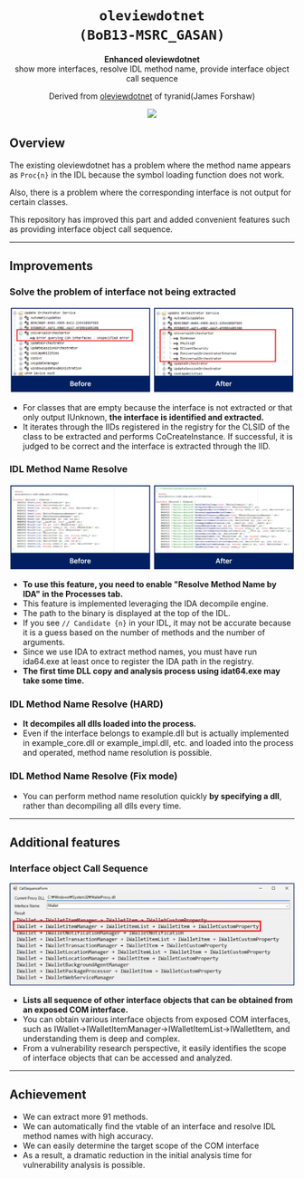 

<div align='center'>
  <h1><code>oleviewdotnet
(BoB13-MSRC_GASAN)</code></h1>
  <p>
    <strong>Enhanced oleviewdotnet</strong><br>
    show more interfaces, resolve IDL method name, provide interface object call sequence
  </p>
  <p>
    Derived from <a href="https://github.com/tyranid/oleviewdotnet">oleviewdotnet</a> of tyranid(James Forshaw)
  </p>
  <p>
    <img src='add please'/>
  </p>
</div>

## Overview
The existing oleviewdotnet has a problem where the method name appears as `Proc{n}` in the IDL because the symbol loading function does not work.

Also, there is a problem where the corresponding interface is not output for certain classes.

This repository has improved this part and added convenient features such as providing interface object call sequence.

---

## Improvements
### Solve the problem of interface not being extracted
<p align='center'>
<img src='pics/interface.webp'>
</p>

- For classes that are empty because the interface is not extracted or that only output IUnknown, **the interface is identified and extracted.**
- It iterates through the IIDs registered in the registry for the CLSID of the class to be extracted and performs CoCreateInstance. If successful, it is judged to be correct and the interface is extracted through the IID.

### IDL Method Name Resolve
<p align='center'>
<img src='pics/idlresolve.webp'>
</p>

- **To use this feature, you need to enable "Resolve Method Name by IDA" in the Processes tab.**
- This feature is implemented leveraging the IDA decompile engine.
- The path to the binary is displayed at the top of the IDL.
- If you see `// Candidate {n}` in your IDL, it may not be accurate because it is a guess based on the number of methods and the number of arguments.
- Since we use IDA to extract method names, you must have run ida64.exe at least once to register the IDA path in the registry.
- **The first time DLL copy and analysis process using idat64.exe may take some time.**
### IDL Method Name Resolve (HARD)
- **It decompiles all dlls loaded into the process.**
- Even if the interface belongs to example.dll but is actually implemented in example_core.dll or example_impl.dll, etc. and loaded into the process and operated, method name resolution is possible.
### IDL Method Name Resolve (Fix mode)
- You can perform method name resolution quickly **by specifying a dll**, rather than decompiling all dlls every time.

---

## Additional features
### Interface object Call Sequence
<p align='center'>
<img src='pics/callsequence.webp'>
</p>

- **Lists all sequence of other interface objects that can be obtained from an exposed COM interface.**
- You can obtain various interface objects from exposed COM interfaces, such as IWallet->IWalletItemManager->IWalletItemList->IWalletItem, and understanding them is deep and complex.
- From a vulnerability research perspective, it easily identifies the scope of interface objects that can be accessed and analyzed.
---

## Achievement
- We can extract more 91 methods.
- We can automatically find the vtable of an interface and resolve IDL method names with high accuracy.
- We can easily determine the target scope of the COM interface
- As a result, a dramatic reduction in the initial analysis time for vulnerability analysis is possible.
